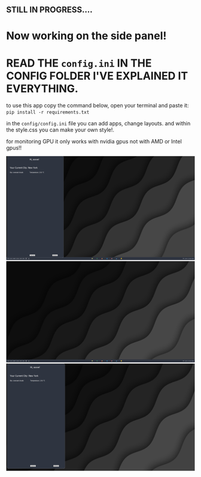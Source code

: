 ## STILL IN PROGRESS....

# Now working on the side panel!

# READ THE `config.ini` IN THE CONFIG FOLDER I'VE EXPLAINED IT EVERYTHING.

to use this app copy the command below, open your terminal and paste it:
`pip install -r requirements.txt`

in the `config/config.ini` file you can add apps, change layouts. and within the style.css you can make your own style!.

for monitoring GPU it only works with nvidia gpus not with AMD or Intel gpus!! 


![App screenshots](images/image.PNG)
![App screenshots](images/image2.PNG)
![App screenshots](images/image3.PNG)